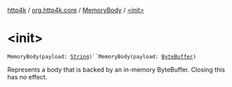 [http4k](../../index.md) / [org.http4k.core](../index.md) / [MemoryBody](index.md) / [&lt;init&gt;](./-init-.md)

# &lt;init&gt;

`MemoryBody(payload: `[`String`](https://kotlinlang.org/api/latest/jvm/stdlib/kotlin/-string/index.html)`)``MemoryBody(payload: `[`ByteBuffer`](http://docs.oracle.com/javase/6/docs/api/java/nio/ByteBuffer.html)`)`

Represents a body that is backed by an in-memory ByteBuffer. Closing this has no effect.

